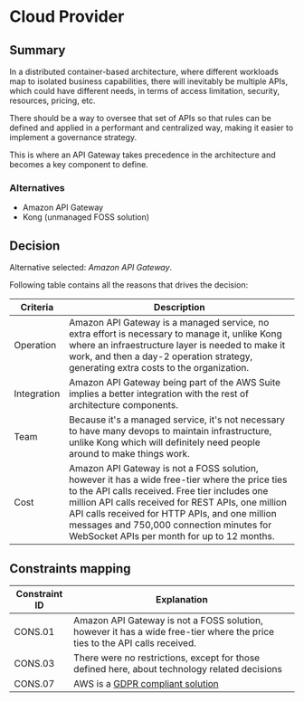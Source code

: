 # Cloud Provider

## Summary

In a distributed container-based architecture, where different workloads map to isolated business capabilities, there will inevitably be multiple APIs, which could have different needs, in terms of access limitation, security, resources, pricing, etc. 

There should be a way to oversee that set of APIs so that rules can be defined and applied in a performant and centralized way, making it easier to implement a governance strategy. 

This is where an API Gateway takes precedence in the architecture and becomes a key component to define.

### Alternatives

- Amazon API Gateway
- Kong (unmanaged FOSS solution)


## Decision 

Alternative selected: *Amazon API Gateway*.


Following table contains all the reasons that drives the decision:

| Criteria                 | Description
| --------------------     | ----------------------------------------------------------------------------------------------------- | 
| Operation                | Amazon API Gateway is a managed service, no extra effort is necessary to manage it, unlike Kong where an infraestructure layer is needed to make it work, and then a day-2 operation strategy, generating extra costs to the organization. |
| Integration              | Amazon API Gateway being part of the AWS Suite implies a better integration with the rest of architecture components. |
| Team                     | Because it's a managed service, it's not necessary to have many devops to maintain infrastructure, unlike Kong which will definitely need people around to make things work. |
| Cost                     | Amazon API Gateway is not a FOSS solution, however it has a wide free-tier where the price ties to the API calls received. Free tier includes one million API calls received for REST APIs, one million API calls received for HTTP APIs, and one million messages and 750,000 connection minutes for WebSocket APIs per month for up to 12 months. |

## Constraints mapping

| Constraint ID | Explanation |
| ------------- | ----------- |
| CONS.01 | Amazon API Gateway is not a FOSS solution, however it has a wide free-tier where the price ties to the API calls received. |
| CONS.03 | There were no restrictions, except for those defined here, about technology related decisions |
| CONS.07 | AWS is a [GDPR compliant solution](https://aws.amazon.com/compliance/gdpr-center/) |
